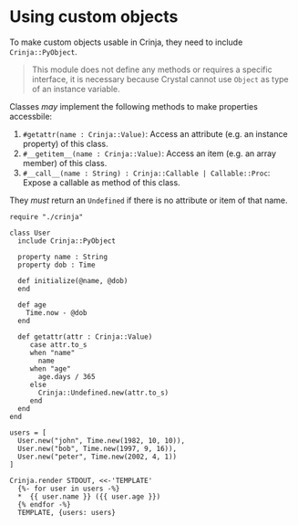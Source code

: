 # Using custom objects

To make custom objects usable in Crinja, they need to include `Crinja::PyObject`.

> This module does not define any methods or requires a specific interface, it is necessary because Crystal cannot use `Object` as type of an instance variable.

Classes *may* implement the following methods to make properties accessbile:

1. `#getattr(name : Crinja::Value)`: Access an attribute (e.g. an instance property) of this class.
2. `#__getitem__(name : Crinja::Value)`: Access an item (e.g. an array member) of this class.
3. `#__call__(name : String) : Crinja::Callable | Callable::Proc`: Expose a callable as method of this class.

They *must* return an `Undefined` if there is no attribute or item of that name.

```playground
require "./crinja"

class User
  include Crinja::PyObject

  property name : String
  property dob : Time

  def initialize(@name, @dob)
  end

  def age
    Time.now - @dob
  end

  def getattr(attr : Crinja::Value)
     case attr.to_s
     when "name"
       name
     when "age"
       age.days / 365
     else
       Crinja::Undefined.new(attr.to_s)
     end
  end
end

users = [
  User.new("john", Time.new(1982, 10, 10)),
  User.new("bob", Time.new(1997, 9, 16)),
  User.new("peter", Time.new(2002, 4, 1))
]

Crinja.render STDOUT, <<-'TEMPLATE'
  {%- for user in users -%}
  *  {{ user.name }} ({{ user.age }})
  {% endfor -%}
  TEMPLATE, {users: users}
```
